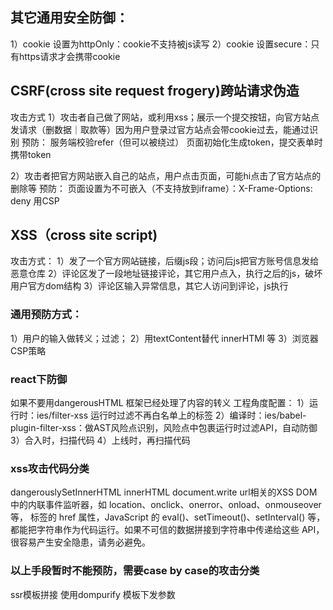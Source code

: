 ## 其它通用安全防御：
1）cookie 设置为httpOnly：cookie不支持被js读写
2）cookie 设置secure：只有https请求才会携带cookie

## CSRF(cross site request frogery)跨站请求伪造
攻击方式
1）攻击者自己做了网站，或利用xss；展示一个提交按钮，向官方站点发请求（删数据｜取款等）因为用户登录过官方站点会带cookie过去，能通过识别
预防：
服务端校验refer（但可以被绕过）
页面初始化生成token，提交表单时携带token

2）攻击者把官方网站嵌入自己的站点，用户点击页面，可能hi点击了官方站点的删除等
预防：
页面设置为不可嵌入（不支持放到iframe）：X-Frame-Options: deny
用CSP


## XSS（cross site script)
攻击方式：
1）发了一个官方网站链接，后缀js段；访问后js把官方账号信息发给恶意仓库
2）评论区发了一段地址链接评论，其它用户点入，执行之后的js，破坏用户官方dom结构
3）评论区输入异常信息，其它人访问到评论，js执行

### 通用预防方式：
1）用户的输入做转义；过滤；
2）用textContent替代 innerHTMl 等
3）浏览器CSP策略

### react下防御
 如果不要用dangerousHTML 框架已经处理了内容的转义
工程角度配置：
1）运行时：ies/filter-xss 运行时过滤不再白名单上的标签
2）编译时：ies/babel-plugin-filter-xss：做AST风险点识别，风险点中包裹运行时过滤API，自动防御
3）合入时，扫描代码
4）上线时，再扫描代码

### xss攻击代码分类
dangerouslySetInnerHTML
innerHTML
document.write
url相关的XSS
DOM 中的内联事件监听器，如 location、onclick、onerror、onload、onmouseover 等，<a> 标签的 href 属性，JavaScript 的 eval()、setTimeout()、setInterval() 等，都能把字符串作为代码运行。如果不可信的数据拼接到字符串中传递给这些 API，很容易产生安全隐患，请务必避免。


### 以上手段暂时不能预防，需要case by case的攻击分类
ssr模板拼接
使用dompurify
模板下发参数


<!-- 1. 开发阶段：
用户源代码中存在XSS攻击风险点【React.dangerouslySetInnerHTML】。
<div dangerouslySetInnerHTML={html}/>
2. 编译阶段：
- 运行时插件【@ies/filter-xss】会提供filterXSS 过滤实现。
- 编译时插件【@ies/babel-plugin-filter-xss】会将风险点包裹filterXSS。
<div dagenouslySetInnerHTML={filterXSS(html)}/>
3. 程序执行阶段：
- 页面渲染时，运行时【@ies/filter-xss】会在全局挂载filterXSS 。
- 攻击脚本<script>alert(1)</script> 作为数据输入，调用filterXSS 。
<div dagenouslySetInnerHTML={filterXSS('<script>alert(1)</script')}/>
- 使用filterXSS执行结果进行渲染，防御成功。 -->
<!-- <div dagenouslySetInnerHTML={'&lt;script&gt;alert(1)&lt;/script&gt;')}/>` -->